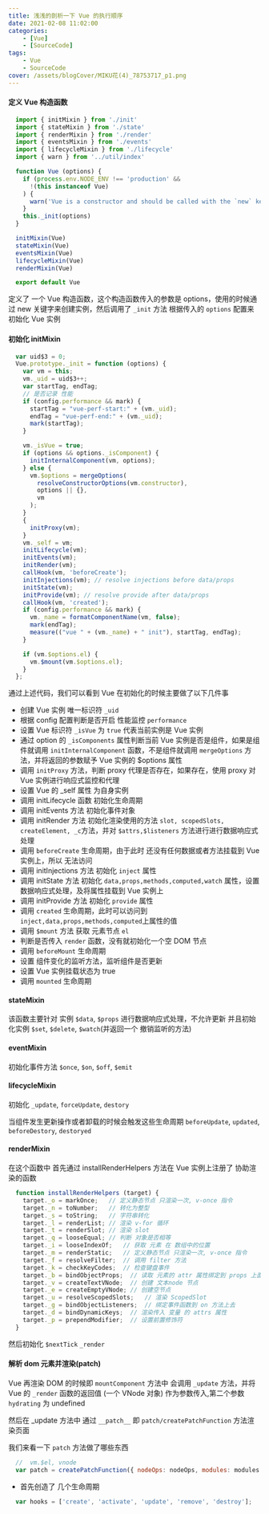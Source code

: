 ```yaml
---
title: 浅浅的剖析一下 Vue 的执行顺序
date: 2021-02-08 11:02:00
categories: 
    - [Vue]
    - [SourceCode]
tags:
    - Vue
    - SourceCode
cover: /assets/blogCover/MIKU花(4)_78753717_p1.png
---
```


#### 定义 Vue 构造函数

~~~js
  import { initMixin } from './init'
  import { stateMixin } from './state'
  import { renderMixin } from './render'
  import { eventsMixin } from './events'
  import { lifecycleMixin } from './lifecycle'
  import { warn } from '../util/index'

  function Vue (options) {
    if (process.env.NODE_ENV !== 'production' &&
      !(this instanceof Vue)
    ) {
      warn('Vue is a constructor and should be called with the `new` keyword')
    }
    this._init(options)
  }

  initMixin(Vue)
  stateMixin(Vue)
  eventsMixin(Vue) 
  lifecycleMixin(Vue)
  renderMixin(Vue)

  export default Vue
~~~

定义了 一个 Vue 构造函数，这个构造函数传入的参数是 options，使用的时候通过 new 关键字来创建实例，然后调用了 `_init` 方法 根据传入的 `options` 配置来初始化 Vue 实例

#### 初始化 initMixin

~~~js  
  var uid$3 = 0;
  Vue.prototype._init = function (options) {
    var vm = this;
    vm._uid = uid$3++;
    var startTag, endTag;
    // 是否记录 性能
    if (config.performance && mark) {
      startTag = "vue-perf-start:" + (vm._uid);
      endTag = "vue-perf-end:" + (vm._uid);
      mark(startTag);
    }

    vm._isVue = true;
    if (options && options._isComponent) {
      initInternalComponent(vm, options);
    } else {
      vm.$options = mergeOptions(
        resolveConstructorOptions(vm.constructor),
        options || {},
        vm
      );
    }
    {
      initProxy(vm);
    }
    vm._self = vm;
    initLifecycle(vm);
    initEvents(vm);
    initRender(vm);
    callHook(vm, 'beforeCreate');
    initInjections(vm); // resolve injections before data/props
    initState(vm);
    initProvide(vm); // resolve provide after data/props
    callHook(vm, 'created');
    if (config.performance && mark) {
      vm._name = formatComponentName(vm, false);
      mark(endTag);
      measure(("vue " + (vm._name) + " init"), startTag, endTag);
    }

    if (vm.$options.el) {
      vm.$mount(vm.$options.el);
    }
  };
~~~

通过上述代码，我们可以看到 Vue 在初始化的时候主要做了以下几件事
* 创建 Vue 实例 唯一标识符 `_uid`
* 根据 config 配置判断是否开启 性能监控 `performance`
* 设置 Vue 标识符 `_isVue` 为 `true` 代表当前实例是 Vue 实例
* 通过 option 的 `_isComponents` 属性判断当前 Vue 实例是否是组件，如果是组件就调用 `initInternalComponent` 函数，不是组件就调用 `mergeOptions` 方法，并将返回的参数赋予 Vue 实例的 $options 属性
* 调用 `initProxy` 方法，判断 proxy 代理是否存在，如果存在，使用 proxy 对 Vue 实例进行响应式监控和代理
* 设置 Vue 的 _self 属性 为自身实例
* 调用 initLifecycle 函数 初始化生命周期
* 调用 initEvents 方法 初始化事件对象
* 调用 initRender 方法 初始化渲染使用的方法 `slot, scopedSlots, createElement, _c`方法，并对 `$attrs,$listeners` 方法进行进行数据响应式处理
* 调用 `beforeCreate` 生命周期，由于此时 还没有任何数据或者方法挂载到 Vue 实例上，所以 无法访问
* 调用 initInjections 方法 初始化 `inject` 属性
* 调用 initState 方法 初始化 `data,props,methods,computed,watch` 属性，设置数据响应式处理，及将属性挂载到 Vue 实例上
* 调用 initProvide 方法 初始化 `provide` 属性
* 调用 `created` 生命周期，此时可以访问到 `inject,data,props,methods,computed`上属性的值
* 调用 `$mount` 方法 获取 元素节点 `el`
* 判断是否传入 `render` 函数，没有就初始化一个空 DOM 节点
* 调用 `beforeMount` 生命周期
* 设置 组件变化的监听方法，监听组件是否更新
* 设置 Vue 实例挂载状态为 true
* 调用 `mounted` 生命周期

#### stateMixin

该函数主要针对 实例 `$data`, `$props` 进行数据响应式处理，不允许更新
并且初始化实例 `$set`, `$delete`, `$watch`(并返回一个 撤销监听的方法)

#### eventMixin

初始化事件方法  `$once`, `$on`, `$off`, `$emit`

#### lifecycleMixin

初始化 `_update`, `forceUpdate`, `destory`

当组件发生更新操作或者卸载的时候会触发这些生命周期
`beforeUpdate`,  `updated`,  `beforeDestory`,  `destoryed`

#### renderMixin

在这个函数中 首先通过 installRenderHelpers 方法在 Vue 实例上注册了 协助渲染的函数

~~~js
  function installRenderHelpers (target) {
    target._o = markOnce;   // 定义静态节点 只渲染一次, v-once 指令
    target._n = toNumber;   // 转化为整型
    target._s = toString;   // 字符串转化
    target._l = renderList; // 渲染 v-for 循环
    target._t = renderSlot; // 渲染 slot
    target._q = looseEqual; // 判断 对象是否相等
    target._i = looseIndexOf;   // 获取 元素 在 数组中的位置
    target._m = renderStatic;   // 定义静态节点 只渲染一次, v-once 指令
    target._f = resolveFilter;  // 调用 filter 方法
    target._k = checkKeyCodes;  // 检查键盘事件
    target._b = bindObjectProps;  // 读取 元素的 attr 属性绑定到 props 上面
    target._v = createTextVNode;  // 创建 文本node 节点
    target._e = createEmptyVNode; // 创建空节点
    target._u = resolveScopedSlots;   // 渲染 ScopedSlot
    target._g = bindObjectListeners;  // 绑定事件函数到 on 方法上去
    target._d = bindDynamicKeys;  // 渲染传入 变量 的 attrs 属性
    target._p = prependModifier;  // 设置前置修饰符
  }
~~~

然后初始化 `$nextTick` `_render`

#### 解析 dom 元素并渲染(patch)

Vue 再渲染 DOM 的时候即 `mountComponent` 方法中 会调用 `_update` 方法，并将 Vue 的 `_render` 函数的返回值 (一个 VNode 对象) 作为参数传入,第二个参数 `hydrating` 为 undefined

然后在 _update 方法中 通过 `__patch__` 即 `patch/createPatchFunction` 方法渲染页面

我们来看一下 `patch` 方法做了哪些东西

~~~js
  //  vm.$el, vnode
  var patch = createPatchFunction({ nodeOps: nodeOps, modules: modules })
~~~
* 首先创造了 几个生命周期
~~~js
  var hooks = ['create', 'activate', 'update', 'remove', 'destroy'];
~~~







